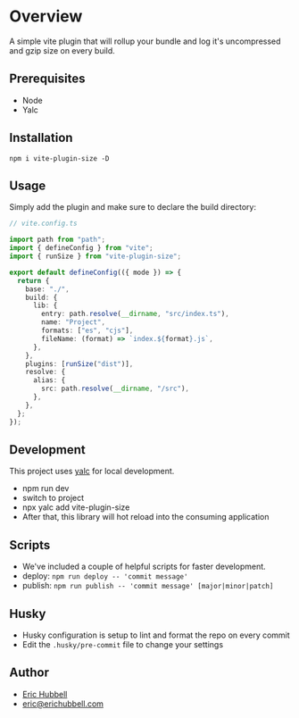 # Overview

A simple vite plugin that will rollup your bundle and log it's uncompressed and gzip size on every build.

## Prerequisites

- Node
- Yalc

## Installation

```
npm i vite-plugin-size -D
```

## Usage

Simply add the plugin and make sure to declare the build directory:

```ts
// vite.config.ts

import path from "path";
import { defineConfig } from "vite";
import { runSize } from "vite-plugin-size";

export default defineConfig(({ mode }) => {
  return {
    base: "./",
    build: {
      lib: {
        entry: path.resolve(__dirname, "src/index.ts"),
        name: "Project",
        formats: ["es", "cjs"],
        fileName: (format) => `index.${format}.js`,
      },
    },
    plugins: [runSize("dist")],
    resolve: {
      alias: {
        src: path.resolve(__dirname, "/src"),
      },
    },
  };
});
```

## Development

This project uses [yalc](https://npmjs.com/package/yalc) for local development.

- npm run dev
- switch to project
- npx yalc add vite-plugin-size
- After that, this library will hot reload into the consuming application

## Scripts

- We've included a couple of helpful scripts for faster development.
- deploy: `npm run deploy -- 'commit message'`
- publish: `npm run publish -- 'commit message' [major|minor|patch]`

## Husky

- Husky configuration is setup to lint and format the repo on every commit
- Edit the `.husky/pre-commit` file to change your settings

## Author

- [Eric Hubbell](http://www.erichubbell.com)
- eric@erichubbell.com
